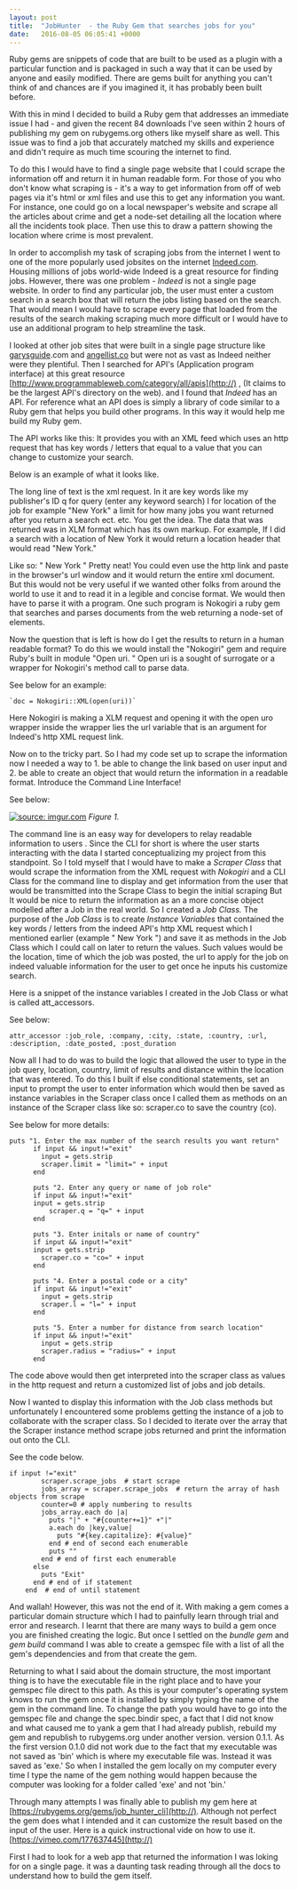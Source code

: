 ```yaml
---
layout: post
title:  "JobHunter  - the Ruby Gem that searches jobs for you"
date:   2016-08-05 06:05:41 +0000
---
```



Ruby gems are snippets of code that are built to be used as a plugin with a particular function and is packaged in such a way that it can be used by anyone and easily modified. There are gems built for anything you can't think of and chances are if you imagined it, it has probably been built before. 

With this in mind I decided to build a Ruby gem that addresses an immediate issue I had - and given the recent 84 downloads I've seen within 2 hours of publishing my gem on rubygems.org others like myself share as well. This issue was to find a job that accurately matched my skills and experience and didn't require as much time scouring the internet to find.

To do this I would have to find a single page website that I could scrape the information off and return it in human readable form. For those of you who don't know what scraping is - it's a way to get information from off of web pages via it's html or xml files and use this to get any information you want. For instance, one could go on a local newspaper's website and scrape all the articles about crime and get a  node-set detailing all the location where all the incidents took place. Then use this to draw a pattern showing the location where crime is most prevalent. 

In order to accomplish my task of scraping jobs from the internet I went to one of the more popularly  used jobsites on the internet [Indeed.com](http://). Housing millions of jobs world-wide  Indeed is a great resource for finding jobs. However,  there was one problem - *Indeed* is not a single page website. In order to find any particular job, the user must enter a custom search in a search box that will return the jobs listing based on the search. That would mean I would have to scrape every page that loaded from the results of the search making scraping much more difficult or I would have to use an additional program to help streamline the task. 

I looked at other job sites that were built in a single page structure like [garysguide](http://).com and [angellist.co](http://) but were not as vast as Indeed neither were they plentiful. Then I searched for API's (Application program interface) at this great resource [http://www.programmableweb.com/category/all/apis](http://) , (It claims to be the largest API's directory on the web). and I found that *Indeed* has an API. For reference what an API does is simply a library of code similar to a Ruby gem that helps you build other programs. In this way it would help me build my Ruby gem.


The API works like this: It provides you with an XML feed which uses an http request that has key words / letters that equal to a value that you can change to customize your search.

Below is an example of what it looks like.

The long line of text is the xml request. In it are key words like my publisher's ID q for query (enter any keyword search) l for location of the job for example "New York" a limit for how many jobs you want  returned after you return a search ect. etc. You get the idea. The data that was returned was in XLM format which has its own markup. For example, If I did a search with a location of New York it would return a location header that would read "New York."

Like so: "<location> New York <location>" Pretty neat! You could even use the http link and paste in the browser's url window and it would return the entire xml document. But this would not be very useful if we wanted other folks from around the world to use it and to read it in a legible and concise format. We would then have to parse it with a program. One such program is Nokogiri a ruby gem that searches and parses documents from the web returning a node-set of elements. 

Now the question that is left is how do I get the results to return in a human readable format? To do this we would install the "Nokogiri" gem and require Ruby's built in module "Open uri. " Open uri is a sought of surrogate or a wrapper for Nokogiri's method call to parse data. 

See below for an example:

    `doc = Nokogiri::XML(open(uri))`

Here Nokogiri is making a XLM request and opening it with the open uro wrapper inside the wrapper lies the url variable that is an argument for Indeed's http XML request link. 

Now on to the tricky part. So I had my code set up to scrape the information now I needed a way to 1. be able to change the link based on user input and 2. be able to create an object that would return the information in a readable  format. Introduce the Command Line Interface!

See below:

<a href="http://imgur.com/UjfSTPq"><img src="http://i.imgur.com/UjfSTPq.png" title="source: imgur.com" /></a>
*Figure 1.*

The command line is an easy way for developers to relay readable information to users .
Since the CLI for short is where the user starts interacting with the data I started conceptualizing my project from this standpoint. So I told myself that I would have to make a *Scraper Class* that would scrape the information from the XML request with *Nokogiri* and a CLI Class for the command line to display and get information from the user that would be transmitted into the Scrape Class to begin the initial scraping But It would be nice to return the information as an a more concise object modelled after a Job in the real world. So I created a *Job Class.* The purpose of the *Job Class* is to create *Instance Variables* that contained the key words / letters from the indeed API's http XML request which I mentioned earlier (example "<location> New York </location>") and save it as methods in the Job Class which I could call on later to return the values. Such values would be the location, time of which the job was posted, the url to apply for the job on indeed valuable information for the user to get once he inputs his customize search. 

Here is a snippet of the instance variables I created in the Job Class or what is called att_accessors. 

See below:

  `attr_accessor :job_role, :company, :city, :state, :country, :url, :description, :date_posted, :post_duration`

Now all I had to do was to build the logic that allowed the user to type in the job query, location, country, limit of results and distance within the location that was entered. To do this I built if else conditional statements, set an input to prompt the user to enter information which would then be saved as instance variables in the Scraper class once I called them as methods on an instance of the Scraper class like so: scraper.co to save the country (co). 

See below for more details:

```
puts "1. Enter the max number of the search results you want return"
      if input && input!="exit"
        input = gets.strip
        scraper.limit = "limit=" + input
      end

      puts "2. Enter any query or name of job role"
      if input && input!="exit"
      input = gets.strip
          scraper.q = "q=" + input
      end

      puts "3. Enter initals or name of country"
      if input && input!="exit"
      input = gets.strip
        scraper.co = "co=" + input
      end

      puts "4. Enter a postal code or a city"
      if input && input!="exit"
        input = gets.strip
        scraper.l = "l=" + input
      end

      puts "5. Enter a number for distance from search location"
      if input && input!="exit"
        input = gets.strip
        scraper.radius = "radius=" + input
      end
```
The code above would then get interpreted  into the scraper class as values in the http request and return a customized list of jobs and job details. 

Now I wanted to display this information with the Job class methods but unfortunately I encountered some problems getting the instance of a job to collaborate with the scraper class. So I decided to iterate over the array that the Scraper instance method scrape jobs returned and print the information out onto the CLI. 

See the code below.
```
if input !="exit"
        scraper.scrape_jobs  # start scrape
        jobs_array = scraper.scrape_jobs  # return the array of hash objects from scrape
        counter=0 # apply numbering to results
        jobs_array.each do |a|
          puts "|" + "#{counter+=1}" +"|"
          a.each do |key,value|
            puts "#{key.capitalize}: #{value}"
          end # end of second each enumerable
          puts ""
        end # end of first each enumerable
      else
        puts "Exit"
      end # end of if statement
    end  # end of until statement

```
And wallah! However, this was not the end of it. With making a gem comes a particular domain structure which I had to painfully learn through trial and error and research. I learnt that there are many ways to build a gem once you are finished creating the logic. But once I settled on the *bundle gem* and *gem build* command I was able to create a gemspec file
with a list of all the gem's dependencies and from that create the gem. 

Returning to what I said about the domain structure, the most important thing is to have the executable file in the right place and to have your gemspec file direct to this path. As this is your computer's operating system knows to run the gem once it is installed by simply typing the name of the gem in the command line. To change the path you would have to go into the gemspec file and change the spec.bindir  spec, a fact that I did not know and what caused me to yank a gem that I had already publish, rebuild my gem and republish to rubygems.org under another version. version 0.1.1. As the first version  0.1.0 did not work due to the fact that my executable was not saved as 'bin' which is where my executable file was. Instead it was saved as 'exe.' So when I installed the gem locally on my computer every time  I type the name of the gem nothing would happen because the computer was looking for a folder called 'exe' and not 'bin.'

Through many attempts I was finally able to publish my gem here at [https://rubygems.org/gems/job_hunter_cli](http://).
Although not perfect the gem does what I intended and it can customize the result based on the input of the user. Here is a quick instructional vide on how to use it. [https://vimeo.com/177637445](http://)





First I had to look for a web app that returned the information I was loking for on a single page.
it was a daunting task reading through all the docs to understand how to build the gem itself. 
